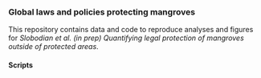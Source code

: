 ### Global laws and policies protecting mangroves

This repository contains data and code to reproduce analyses and figures for *Slobodian et al. (in prep) Quantifying legal protection of mangroves outside of protected areas*.

#### Scripts

